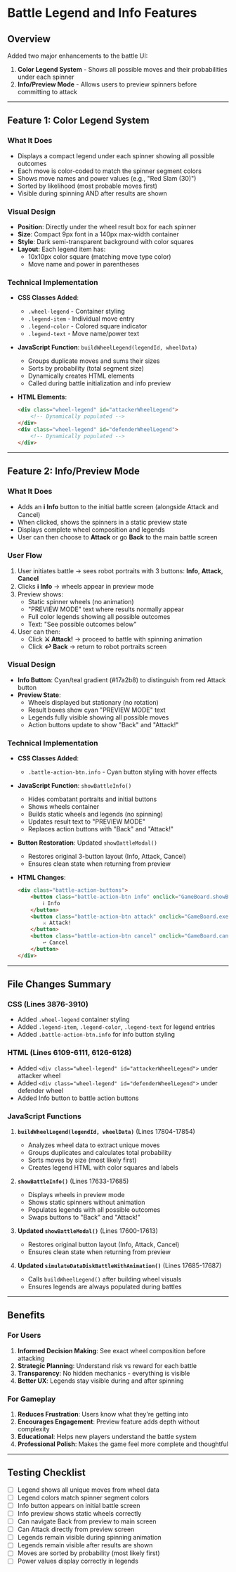 # Battle Legend and Info Features

## Overview
Added two major enhancements to the battle UI:
1. **Color Legend System** - Shows all possible moves and their probabilities under each spinner
2. **Info/Preview Mode** - Allows users to preview spinners before committing to attack

---

## Feature 1: Color Legend System

### What It Does
- Displays a compact legend under each spinner showing all possible outcomes
- Each move is color-coded to match the spinner segment colors
- Shows move names and power values (e.g., "Red Slam (30)")
- Sorted by likelihood (most probable moves first)
- Visible during spinning AND after results are shown

### Visual Design
- **Position**: Directly under the wheel result box for each spinner
- **Size**: Compact 9px font in a 140px max-width container
- **Style**: Dark semi-transparent background with color squares
- **Layout**: Each legend item has:
  - 10x10px color square (matching move type color)
  - Move name and power in parentheses

### Technical Implementation
- **CSS Classes Added**:
  - `.wheel-legend` - Container styling
  - `.legend-item` - Individual move entry
  - `.legend-color` - Colored square indicator
  - `.legend-text` - Move name/power text

- **JavaScript Function**: `buildWheelLegend(legendId, wheelData)`
  - Groups duplicate moves and sums their sizes
  - Sorts by probability (total segment size)
  - Dynamically creates HTML elements
  - Called during battle initialization and info preview

- **HTML Elements**:
  ```html
  <div class="wheel-legend" id="attackerWheelLegend">
      <!-- Dynamically populated -->
  </div>
  <div class="wheel-legend" id="defenderWheelLegend">
      <!-- Dynamically populated -->
  </div>
  ```

---

## Feature 2: Info/Preview Mode

### What It Does
- Adds an **ℹ️ Info** button to the initial battle screen (alongside Attack and Cancel)
- When clicked, shows the spinners in a static preview state
- Displays complete wheel composition and legends
- User can then choose to **Attack** or go **Back** to the main battle screen

### User Flow
1. User initiates battle → sees robot portraits with 3 buttons: **Info**, **Attack**, **Cancel**
2. Clicks **ℹ️ Info** → wheels appear in preview mode
3. Preview shows:
   - Static spinner wheels (no animation)
   - "PREVIEW MODE" text where results normally appear
   - Full color legends showing all possible outcomes
   - Text: "See possible outcomes below"
4. User can then:
   - Click **⚔️ Attack!** → proceed to battle with spinning animation
   - Click **↩️ Back** → return to robot portraits screen

### Visual Design
- **Info Button**: Cyan/teal gradient (#17a2b8) to distinguish from red Attack button
- **Preview State**:
  - Wheels displayed but stationary (no rotation)
  - Result boxes show cyan "PREVIEW MODE" text
  - Legends fully visible showing all possible moves
  - Action buttons update to show "Back" and "Attack!"

### Technical Implementation
- **CSS Classes Added**:
  - `.battle-action-btn.info` - Cyan button styling with hover effects

- **JavaScript Function**: `showBattleInfo()`
  - Hides combatant portraits and initial buttons
  - Shows wheels container
  - Builds static wheels and legends (no spinning)
  - Updates result text to "PREVIEW MODE"
  - Replaces action buttons with "Back" and "Attack!"
  
- **Button Restoration**: Updated `showBattleModal()`
  - Restores original 3-button layout (Info, Attack, Cancel)
  - Ensures clean state when returning from preview

- **HTML Changes**:
  ```html
  <div class="battle-action-buttons">
      <button class="battle-action-btn info" onclick="GameBoard.showBattleInfo()">
          ℹ️ Info
      </button>
      <button class="battle-action-btn attack" onclick="GameBoard.executeBattle()">
          ⚔️ Attack!
      </button>
      <button class="battle-action-btn cancel" onclick="GameBoard.cancelBattle()">
          ↩️ Cancel
      </button>
  </div>
  ```

---

## File Changes Summary

### CSS (Lines 3876-3910)
- Added `.wheel-legend` container styling
- Added `.legend-item`, `.legend-color`, `.legend-text` for legend entries
- Added `.battle-action-btn.info` for info button styling

### HTML (Lines 6109-6111, 6126-6128)
- Added `<div class="wheel-legend" id="attackerWheelLegend">` under attacker wheel
- Added `<div class="wheel-legend" id="defenderWheelLegend">` under defender wheel
- Added Info button to battle action buttons

### JavaScript Functions

1. **`buildWheelLegend(legendId, wheelData)`** (Lines 17804-17854)
   - Analyzes wheel data to extract unique moves
   - Groups duplicates and calculates total probability
   - Sorts moves by size (most likely first)
   - Creates legend HTML with color squares and labels

2. **`showBattleInfo()`** (Lines 17633-17685)
   - Displays wheels in preview mode
   - Shows static spinners without animation
   - Populates legends with all possible outcomes
   - Swaps buttons to "Back" and "Attack!"

3. **Updated `showBattleModal()`** (Lines 17600-17613)
   - Restores original button layout (Info, Attack, Cancel)
   - Ensures clean state when returning from preview

4. **Updated `simulateDataDiskBattleWithAnimation()`** (Lines 17685-17687)
   - Calls `buildWheelLegend()` after building wheel visuals
   - Ensures legends are always populated during battles

---

## Benefits

### For Users
1. **Informed Decision Making**: See exact wheel composition before attacking
2. **Strategic Planning**: Understand risk vs reward for each battle
3. **Transparency**: No hidden mechanics - everything is visible
4. **Better UX**: Legends stay visible during and after spinning

### For Gameplay
1. **Reduces Frustration**: Users know what they're getting into
2. **Encourages Engagement**: Preview feature adds depth without complexity
3. **Educational**: Helps new players understand the battle system
4. **Professional Polish**: Makes the game feel more complete and thoughtful

---

## Testing Checklist
- [ ] Legend shows all unique moves from wheel data
- [ ] Legend colors match spinner segment colors
- [ ] Info button appears on initial battle screen
- [ ] Info preview shows static wheels correctly
- [ ] Can navigate Back from preview to main screen
- [ ] Can Attack directly from preview screen
- [ ] Legends remain visible during spinning animation
- [ ] Legends remain visible after results are shown
- [ ] Moves are sorted by probability (most likely first)
- [ ] Power values display correctly in legends
